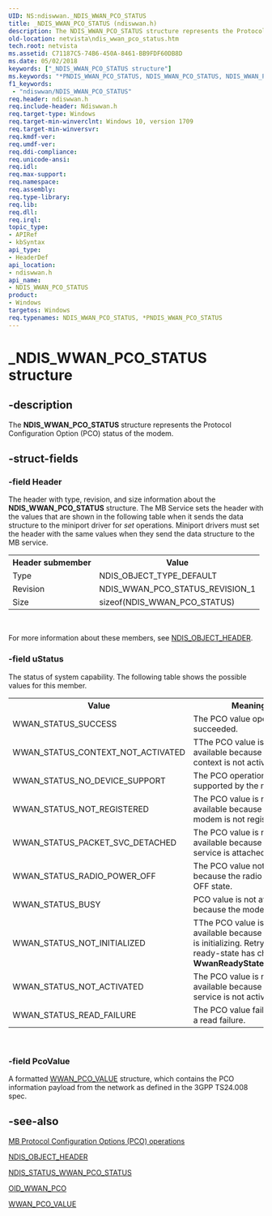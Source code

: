 ```yaml
---
UID: NS:ndiswwan._NDIS_WWAN_PCO_STATUS
title: _NDIS_WWAN_PCO_STATUS (ndiswwan.h)
description: The NDIS_WWAN_PCO_STATUS structure represents the Protocol Configuration Option (PCO) status of the modem.
old-location: netvista\ndis_wwan_pco_status.htm
tech.root: netvista
ms.assetid: C71187C5-74B6-450A-8461-BB9FDF60DB8D
ms.date: 05/02/2018
keywords: ["_NDIS_WWAN_PCO_STATUS structure"]
ms.keywords: "*PNDIS_WWAN_PCO_STATUS, NDIS_WWAN_PCO_STATUS, NDIS_WWAN_PCO_STATUS structure [Network Drivers Starting with Windows Vista], PNDIS_WWAN_PCO_STATUS, PNDIS_WWAN_PCO_STATUS structure pointer [Network Drivers Starting with Windows Vista], _NDIS_WWAN_PCO_STATUS, ndiswwan/NDIS_WWAN_PCO_STATUS, ndiswwan/PNDIS_WWAN_PCO_STATUS, netvista.ndis_wwan_pco_status"
f1_keywords:
 - "ndiswwan/NDIS_WWAN_PCO_STATUS"
req.header: ndiswwan.h
req.include-header: Ndiswwan.h
req.target-type: Windows
req.target-min-winverclnt: Windows 10, version 1709
req.target-min-winversvr: 
req.kmdf-ver: 
req.umdf-ver: 
req.ddi-compliance: 
req.unicode-ansi: 
req.idl: 
req.max-support: 
req.namespace: 
req.assembly: 
req.type-library: 
req.lib: 
req.dll: 
req.irql: 
topic_type:
- APIRef
- kbSyntax
api_type:
- HeaderDef
api_location:
- ndiswwan.h
api_name:
- NDIS_WWAN_PCO_STATUS
product:
- Windows
targetos: Windows
req.typenames: NDIS_WWAN_PCO_STATUS, *PNDIS_WWAN_PCO_STATUS
---
```


# _NDIS_WWAN_PCO_STATUS structure


## -description


The <b>NDIS_WWAN_PCO_STATUS</b> structure represents the Protocol Configuration Option (PCO) status of the modem.


## -struct-fields




### -field Header

The header with type, revision, and size information about the <b>NDIS_WWAN_PCO_STATUS</b> structure.
     The MB Service sets the header with the values that are shown in the following table when it sends the
     data structure to the miniport driver for 
     <i>set</i> operations. Miniport drivers must set the header with the same values when they send the data
     structure to the MB service.
     

<table>
<tr>
<th>Header submember</th>
<th>Value</th>
</tr>
<tr>
<td>
Type

</td>
<td>
NDIS_OBJECT_TYPE_DEFAULT

</td>
</tr>
<tr>
<td>
Revision

</td>
<td>
NDIS_WWAN_PCO_STATUS_REVISION_1

</td>
</tr>
<tr>
<td>
Size

</td>
<td>
sizeof(NDIS_WWAN_PCO_STATUS)

</td>
</tr>
</table>
 

For more information about these members, see 
     <a href="https://docs.microsoft.com/windows-hardware/drivers/ddi/ntddndis/ns-ntddndis-_ndis_object_header">NDIS_OBJECT_HEADER</a>.


### -field uStatus

The status of system capability. The following table shows the possible values for
     this member.
     

<table>
<tr>
<th>Value</th>
<th>Meaning</th>
</tr>
<tr>
<td>
WWAN_STATUS_SUCCESS

</td>
<td>
The PCO value operation succeeded.

</td>
</tr>
<tr>
<td>
WWAN_STATUS_CONTEXT_NOT_ACTIVATED

</td>
<td>
TThe PCO value is not available because the PDP context is not activated.

</td>
</tr>
<tr>
<td>
WWAN_STATUS_NO_DEVICE_SUPPORT

</td>
<td>
The PCO operation is not supported by the modem.

</td>
</tr>
<tr>
<td>
WWAN_STATUS_NOT_REGISTERED

</td>
<td>
The PCO value is not available because the modem is not registered.

</td>
</tr>
<tr>
<td>
WWAN_STATUS_PACKET_SVC_DETACHED

</td>
<td>
The PCO value is not available because no packet service is attached.

</td>
</tr>
<tr>
<td>
WWAN_STATUS_RADIO_POWER_OFF

</td>
<td>
The PCO value not available because the radio is in the OFF state.

</td>
</tr>
<tr>
<td>
WWAN_STATUS_BUSY

</td>
<td>
PCO value is not available because the modem is busy.

</td>
</tr>
<tr>
<td>
WWAN_STATUS_NOT_INITIALIZED

</td>
<td>
TThe PCO value is not available because the device is initializing. Retry after the ready-state has changed to <b>WwanReadyStateInitialized.</b>

</td>
</tr>
<tr>
<td>
WWAN_STATUS_NOT_ACTIVATED

</td>
<td>
The PCO value is not available because the service is not activated.

</td>
</tr>
<tr>
<td>
WWAN_STATUS_READ_FAILURE

</td>
<td>
The PCO value failed due to a read failure.

</td>
</tr>
</table>
 


### -field PcoValue

A formatted <a href="https://docs.microsoft.com/windows-hardware/drivers/ddi/wwan/ns-wwan-_wwan_pco_value">WWAN_PCO_VALUE</a> structure, which contains the PCO information payload from the network as defined in the 3GPP TS24.008 spec.


## -see-also




<a href="https://docs.microsoft.com/windows-hardware/drivers/network/mb-protocol-configuration-options-pco-operations">MB Protocol Configuration Options (PCO) operations</a>

<a href="https://docs.microsoft.com/windows-hardware/drivers/ddi/ntddndis/ns-ntddndis-_ndis_object_header">NDIS_OBJECT_HEADER</a>



<a href="https://docs.microsoft.com/windows-hardware/drivers/network/ndis-status-wwan-pco-status">NDIS_STATUS_WWAN_PCO_STATUS</a>



<a href="https://docs.microsoft.com/windows-hardware/drivers/network/oid-wwan-pco">OID_WWAN_PCO</a>



<a href="https://docs.microsoft.com/windows-hardware/drivers/ddi/wwan/ns-wwan-_wwan_pco_value">WWAN_PCO_VALUE</a>
 

 

